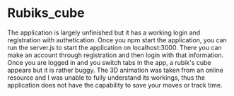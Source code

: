 # Rubiks_cube
The application is largely unfinished but it has a working login and registration with authetication. Once you npm start the application, you can run the server.js to start the application on localhost:3000. There you can make an account through registration and then login with that information. Once you are logged in and you switch tabs in the app, a rubik's cube appears but it is rather buggy. The 3D animation was taken from an online resource and I was unable to fully understand its workings, thus the application does not have the capability to save your moves or track time.
